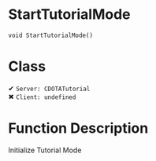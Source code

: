 # StartTutorialMode
```
void StartTutorialMode()
```
# Class
✔ `Server: CDOTATutorial`  
✖ `Client: undefined`  

# Function Description
Initialize Tutorial Mode
